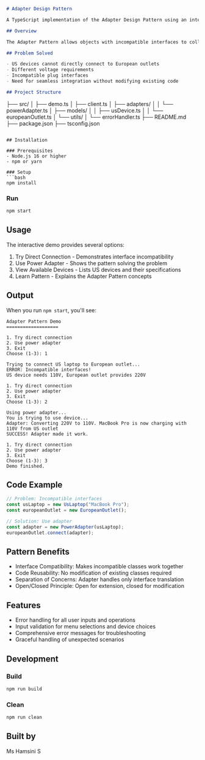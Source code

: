 ```markdown
# Adapter Design Pattern

A TypeScript implementation of the Adapter Design Pattern using an interactive console interface. This project demonstrates how to make incompatible interfaces work together using the analogy of power plug adapters.

## Overview

The Adapter Pattern allows objects with incompatible interfaces to collaborate. This implementation simulates using US devices with European outlets through power adapters.

## Problem Solved

- US devices cannot directly connect to European outlets
- Different voltage requirements
- Incompatible plug interfaces
- Need for seamless integration without modifying existing code

## Project Structure
```

├── src/
│ ├── demo.ts
│ ├── client.ts
│ ├── adapters/
│ │ └── powerAdapter.ts
│ ├── models/
│ │ ├── usDevice.ts
│ │ └── europeanOutlet.ts
│ └── utils/
│ └── errorHandler.ts
├── README.md
├── package.json
├── tsconfig.json

````

## Installation

### Prerequisites
- Node.js 16 or higher
- npm or yarn

### Setup
```bash
npm install
````

### Run

```bash
npm start
```

## Usage

The interactive demo provides several options:

1. Try Direct Connection - Demonstrates interface incompatibility
2. Use Power Adapter - Shows the pattern solving the problem
3. View Available Devices - Lists US devices and their specifications
4. Learn Pattern - Explains the Adapter Pattern concepts

## Output

When you run `npm start`, you'll see:

```
Adapter Pattern Demo
===================

1. Try direct connection
2. Use power adapter
3. Exit
Choose (1-3): 1

Trying to connect US laptop to European outlet...
ERROR: Incompatible interfaces!
US device needs 110V, European outlet provides 220V

1. Try direct connection
2. Use power adapter
3. Exit
Choose (1-3): 2

Using power adapter...
You is trying to use device...
Adapter: Converting 220V to 110V. MacBook Pro is now charging with 110V from US outlet
SUCCESS! Adapter made it work.

1. Try direct connection
2. Use power adapter
3. Exit
Choose (1-3): 3
Demo finished.
```

## Code Example

```typescript
// Problem: Incompatible interfaces
const usLaptop = new UsLaptop("MacBook Pro");
const europeanOutlet = new EuropeanOutlet();

// Solution: Use adapter
const adapter = new PowerAdapter(usLaptop);
europeanOutlet.connect(adapter);
```

## Pattern Benefits

- Interface Compatibility: Makes incompatible classes work together
- Code Reusability: No modification of existing classes required
- Separation of Concerns: Adapter handles only interface translation
- Open/Closed Principle: Open for extension, closed for modification

## Features

- Error handling for all user inputs and operations
- Input validation for menu selections and device choices
- Comprehensive error messages for troubleshooting
- Graceful handling of unexpected scenarios

## Development

### Build

```bash
npm run build
```

### Clean

```bash
npm run clean
```

## Built by

Ms Hamsini S

```

```
